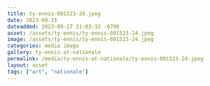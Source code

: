 ```yaml
---
title: ty-ennis-091523-24.jpeg
date: 2023-09-15
dateadded: 2023-09-17 21:03:32 -0700
asset: /assets/ty-ennis/ty-ennis-091523-24.jpeg
image: /assets/ty-ennis/ty-ennis-091523-24.jpeg
categories: media image
gallery: ty-ennis-at-nationale
permalink: /media/ty-ennis-at-nationale/ty-ennis-091523-24-jpeg
layout: asset
tags: ["art", "nationale"]
--- 
```

